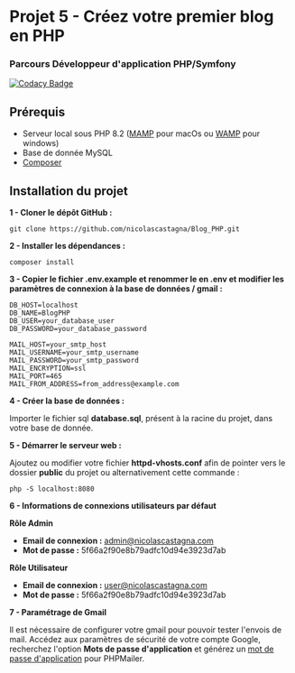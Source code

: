 # Projet 5 - Créez votre premier blog en PHP
### Parcours Développeur d'application PHP/Symfony

[![Codacy Badge](https://app.codacy.com/project/badge/Grade/8e3925f31313462c9bc522882c75073a)](https://app.codacy.com/gh/nicolascastagna/Blog_PHP/dashboard?utm_source=gh&utm_medium=referral&utm_content=&utm_campaign=Badge_grade)

## Prérequis

- Serveur local sous PHP 8.2 ([MAMP](https://www.wampserver.com/) pour macOs ou [WAMP](https://www.mamp.info/en/mamp/mac/) pour windows)
- Base de donnée MySQL
- [Composer](https://getcomposer.org/)
  
## Installation du projet

**1 - Cloner le dépôt GitHub :**
```
git clone https://github.com/nicolascastagna/Blog_PHP.git
```

**2 - Installer les dépendances :**
```
composer install
```

**3 - Copier le fichier **.env.example** et renommer le en **.env** et modifier les paramètres de connexion à la base de données / gmail :**
```
DB_HOST=localhost
DB_NAME=BlogPHP
DB_USER=your_database_user
DB_PASSWORD=your_database_password

MAIL_HOST=your_smtp_host
MAIL_USERNAME=your_smtp_username
MAIL_PASSWORD=your_smtp_password
MAIL_ENCRYPTION=ssl
MAIL_PORT=465
MAIL_FROM_ADDRESS=from_address@example.com
```

**4 - Créer la base de données :**   

Importer le fichier sql **database.sql**, présent à la racine du projet, dans votre base de donnée.

**5 - Démarrer le serveur web :**   

Ajoutez ou modifier votre fichier **httpd-vhosts.conf** afin de pointer vers le dossier **public** du projet ou alternativement cette commande :
```
php -S localhost:8080
```

**6 - Informations de connexions utilisateurs par défaut**

**Rôle Admin**
- **Email de connexion :** admin@nicolascastagna.com
- **Mot de passe :** 5f66a2f90e8b79adfc10d94e3923d7ab

**Rôle Utilisateur**
- **Email de connexion :** user@nicolascastagna.com
- **Mot de passe :** 5f66a2f90e8b79adfc10d94e3923d7ab

**7 - Paramétrage de Gmail**

Il est nécessaire de configurer votre gmail pour pouvoir tester l'envois de mail. Accédez aux paramètres de sécurité de votre compte Google, recherchez l'option **Mots de passe d'application** et générez un [mot de passe d'application](https://myaccount.google.com/apppasswords) pour PHPMailer.
